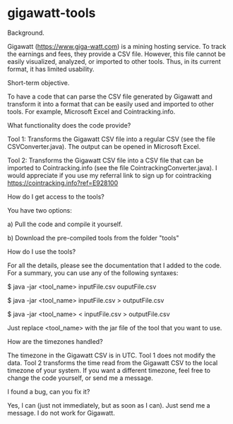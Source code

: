 # gigawatt-tools

Background.

Gigawatt (https://www.giga-watt.com) is a mining hosting service. To track the earnings and fees, they provide a CSV file. 
However, this file cannot be easily visualized, analyzed, or imported to other tools. Thus, in its current format, it has limited 
usability.

Short-term objective. 

To have a code that can parse the CSV file generated by Gigawatt and transform it into a format that can be 
easily used and imported to other tools. For example, Microsoft Excel and Cointracking.info.

What functionality does the code provide?

Tool 1: Transforms the Gigawatt CSV file into a regular CSV (see the file CSVConverter.java). The output can be opened in Microsoft Excel.

Tool 2: Transforms the Gigawatt CSV file into a CSV file that can be imported to Cointracking.info (see the file CointrackingConverter.java). 
I would appreciate if you use my referral link to sign up for cointracking https://cointracking.info?ref=E928100 

How do I get access to the tools?

You have two options:

a) Pull the code and compile it yourself.

b) Download the pre-compiled tools from the folder "tools"

How do I use the tools?

For all the details, please see the documentation that I added to the code. For a summary, you can use any of the following syntaxes:

$ java -jar <tool_name> inputFile.csv ouputFile.csv

$ java -jar <tool_name> inputFile.csv > outputFile.csv

$ java -jar <tool_name> < inputFile.csv > outputFile.csv

Just replace <tool_name> with the jar file of the tool that you want to use.

How are the timezones handled?

The timezone in the Gigawatt CSV is in UTC. Tool 1 does not modify the data. Tool 2 transforms the time read from the Gigawatt CSV to
the local timezone of your system. If you want a different timezone, feel free to change the code yourself, or send me a message.

I found a bug, can you fix it?

Yes, I can (just not immediately, but as soon as I can). Just send me a message. I do not work for Gigawatt.
